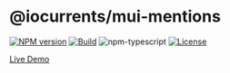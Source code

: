 # @iocurrents/mui-mentions

[![NPM version][npm-image]][npm-url]
[![Build][github-build]][github-build-url]
![npm-typescript]
[![License][github-license]][github-license-url]

[Live Demo](https://iocurrents.github.io/mui-mentions/)

[npm-url]: https://www.npmjs.com/package/@iocurrents/mui-mentions
[npm-image]: https://img.shields.io/npm/v/@iocurrents/mui-mentions
[github-license]: https://img.shields.io/github/license/iocurrents/mui-mentions
[github-license-url]: https://github.com/iocurrents/mui-mentions/blob/master/LICENSE
[github-build]: https://github.com/iocurrents/mui-mentions/actions/workflows/publish.yml/badge.svg
[github-build-url]: https://github.com/iocurrents/mui-mentions/actions/workflows/publish.yml
[npm-typescript]: https://img.shields.io/npm/types/@iocurrents/mui-mentions
